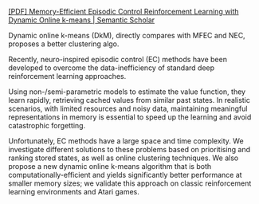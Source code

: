 [[PDF] Memory-Efficient Episodic Control Reinforcement Learning with Dynamic Online k-means | Semantic Scholar](https://www.semanticscholar.org/paper/Memory-Efficient-Episodic-Control-Reinforcement-Agostinelli-Arulkumaran/fd79c7c5aae1b97f59bab26b5564585109134187)

Dynamic online k-means (DkM), directly compares with MFEC and NEC, proposes a better clustering algo.

Recently, neuro-inspired episodic control (EC) methods have been developed to overcome the data-inefficiency of standard deep reinforcement learning approaches. 

Using non-/semi-parametric models to estimate the value function, they learn rapidly, retrieving cached values from similar past states. In realistic scenarios, with limited resources and noisy data, maintaining meaningful representations in memory is essential to speed up the learning and avoid catastrophic forgetting. 

Unfortunately, EC methods have a large space and time complexity. We investigate different solutions to these problems based on prioritising and ranking stored states, as well as online clustering techniques. We also propose a new dynamic online k-means algorithm that is both computationally-efficient and yields significantly better performance at smaller memory sizes; we validate this approach on classic reinforcement learning environments and Atari games.